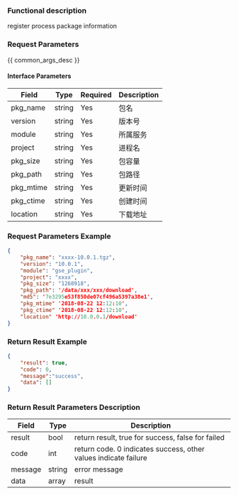 ### Functional description

register process package information

### Request Parameters

{{ common_args_desc }}


#### Interface Parameters

| Field      |  Type      | Required   |  Description      |
|-----------|------------|--------|------------|
| pkg_name | string | Yes | 包名 |
| version | string | Yes | 版本号 |
| module | string | Yes | 所属服务 |
| project | string | Yes | 进程名 |
| pkg_size | string | Yes | 包容量 |
| pkg_path | string | Yes | 包路径 |
| pkg_mtime | string | Yes | 更新时间 |
| pkg_ctime | string | Yes | 创建时间 |
| location | string | Yes| 下载地址 |

### Request Parameters Example

``` json
{
    "pkg_name": "xxxx-10.0.1.tgz",
    "version": "10.0.1",
    "module": "gse_plugin",
    "project": "xxxx",
    "pkg_size": "1268918",
    "pkg_path": '/data/xxx/xxx/download',
    "md5": '7e3295e53f850de07cf496a5397a38e1',
    "pkg_mtime" '2018-08-22 12:12:10',
    "pkg_ctime" '2018-08-22 12:12:10',
    "location" 'http://10.0.0.1/download' 
}
```

### Return Result Example

```json
{
    "result": true,
    "code": 0,
    "message":"success",
    "data": []
}
```

### Return Result Parameters Description

| Field      | Type      | Description      |
|-----------|-----------|-----------|
|result| bool | return result, true for success, false for failed |
|code|int| return code. 0 indicates success, other values indicate failure  |
|message|string| error message |
|data| array|  result |